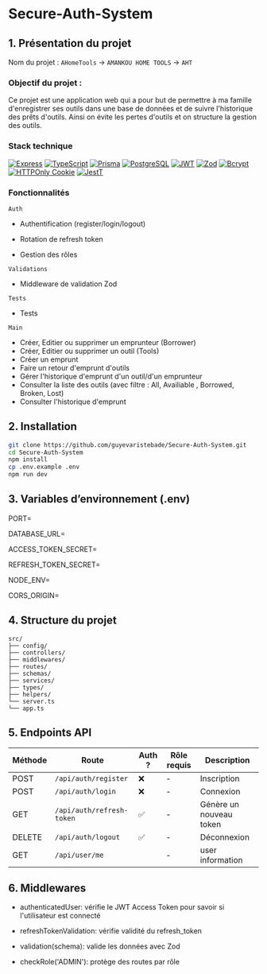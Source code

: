 # Secure-Auth-System

## 1. Présentation du projet

Nom du projet : `AHomeTools` -> `AMANKOU HOME TOOLS` -> `AHT`

### Objectif du projet :

Ce projet est une application web qui a pour but de permettre à ma famille d'enregistrer ses outils dans une base de données et de suivre l'historique des prêts d'outils.
Ainsi on évite les pertes d'outils et on structure la gestion des outils.

### Stack technique

[![Express](https://img.shields.io/badge/Express.js-000.svg?logo=express&logoColor=white)](https://expressjs.com/)
[![TypeScript](https://img.shields.io/badge/TypeScript-3178c6?logo=typescript&logoColor=white)](https://www.typescriptlang.org/)
[![Prisma](https://img.shields.io/badge/Prisma-2D3748?logo=prisma&logoColor=white)](https://www.prisma.io/)
[![PostgreSQL](https://img.shields.io/badge/PostgreSQL-4169E1?logo=postgresql&logoColor=white)](https://www.postgresql.org/)
[![JWT](https://img.shields.io/badge/JWT-000000?logo=jsonwebtokens&logoColor=white)](https://jwt.io/)
[![Zod](https://img.shields.io/badge/Zod-3A7AFE?logo=zod&logoColor=white)](https://zod.dev/)
[![Bcrypt](https://img.shields.io/badge/Bcrypt-1A237E?logo=bcrypt&logoColor=white)](https://github.com/kelektiv/node.bcrypt.js)
[![HTTPOnly Cookie](https://img.shields.io/badge/Cookie-HTTPOnly-ffca28)](https://developer.mozilla.org/en-US/docs/Web/HTTP/Cookies)
[![JestT](https://img.shields.io/badge/Jest-000000?logo=Jest&logoColor=white)](https://jwt.io/)

### Fonctionnalités

`Auth`

- Authentification (register/login/logout)

- Rotation de refresh token

- Gestion des rôles

`Validations`

- Middleware de validation Zod

`Tests`

- Tests

`Main`

- Créer, Editier ou supprimer un emprunteur (Borrower)
- Créer, Editier ou supprimer un outil (Tools)
- Créer un emprunt
- Faire un retour d'emprunt d'outils
- Gérer l'historique d'emprunt d'un outil/d'un emprunteur
- Consulter la liste des outils (avec filtre : All, Availiable , Borrowed, Broken, Lost)
- Consulter l'historique d'emprunt

## 2. Installation

```bash
git clone https://github.com/guyevaristebade/Secure-Auth-System.git
cd Secure-Auth-System
npm install
cp .env.example .env
npm run dev
```

## 3. Variables d’environnement (.env)

PORT=

DATABASE_URL=

ACCESS_TOKEN_SECRET=

REFRESH_TOKEN_SECRET=

NODE_ENV=

CORS_ORIGIN=

## 4. Structure du projet

```pgsql
src/
├── config/
├── controllers/
├── middlewares/
├── routes/
├── schemas/
├── services/
├── types/
├── helpers/
└── server.ts
└── app.ts
```

## 5. Endpoints API

| Méthode | Route                     | Auth ? | Rôle requis | Description             |
| ------- | ------------------------- | ------ | ----------- | ----------------------- |
| POST    | `/api/auth/register`      | ❌     | -           | Inscription             |
| POST    | `/api/auth/login`         | ❌     | -           | Connexion               |
| GET     | `/api/auth/refresh-token` | ✅     | -           | Génère un nouveau token |
| DELETE  | `/api/auth/logout`        | ✅     | -           | Déconnexion             |
| GET     | `/api/user/me`            |        | -           | user information        |

## 6. Middlewares

- authenticatedUser: vérifie le JWT Access Token pour savoir si l'utilisateur est connecté

- refreshTokenValidation: vérifie validité du refresh_token

- validation(schema): valide les données avec Zod

- checkRole('ADMIN'): protège des routes par rôle
